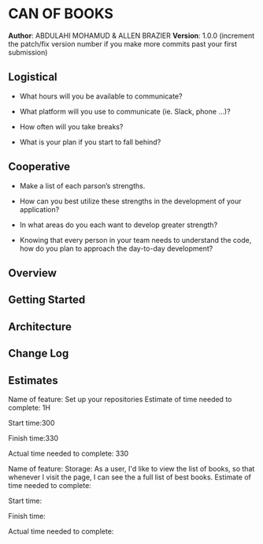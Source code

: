 # CAN OF BOOKS
**Author**: ABDULAHI MOHAMUD & ALLEN BRAZIER
**Version**: 1.0.0 (increment the patch/fix version number if you make more commits past your first submission)

## Logistical

- What hours will you be available to communicate?

- What platform will you use to communicate (ie. Slack, phone …)?

- How often will you take breaks?

- What is your plan if you start to fall behind?

## Cooperative

- Make a list of each parson’s strengths.

- How can you best utilize these strengths in the development of your application?

- In what areas do you each want to develop greater strength?

- Knowing that every person in your team needs to understand the code, how do you plan to approach the day-to-day development?

## Overview
<!-- Provide a high level overview of what this application is and why you are building it, beyond the fact that it's an assignment for this class. (i.e. What's your problem domain?) -->

## Getting Started
<!-- What are the steps that a user must take in order to build this app on their own machine and get it running? -->

## Architecture
<!-- Provide a detailed description of the application design. What technologies (languages, libraries, etc) you're using, and any other relevant design information. -->

## Change Log
<!-- Use this area to document the iterative changes made to your application as each feature is successfully implemented. Use time stamps. Here's an example:

01-01-2001 4:59pm - Application now has a fully-functional express server, with a GET route for the location resource. -->

## Estimates
<!-- See below -->




Name of feature: Set up your repositories
Estimate of time needed to complete: 1H

Start time:300

Finish time:330

Actual time needed to complete: 330




Name of feature:  Storage: As a user, I'd like to view the list of books, so that whenever I visit the page, I can see the a full list of best books.
Estimate of time needed to complete: 

Start time: 

Finish time: 

Actual time needed to complete: 